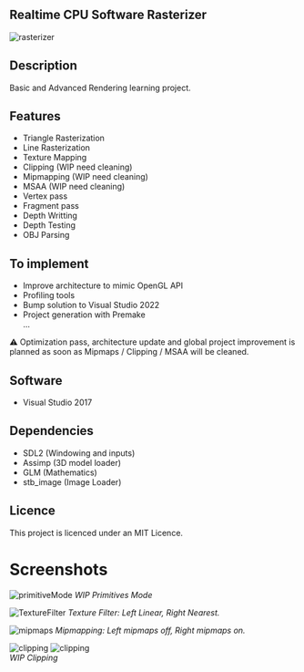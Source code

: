 ## Realtime CPU Software Rasterizer
![rasterizer](https://github.com/maxbrundev/Rasterizer/assets/32653095/0c8099a7-6bdf-48cd-a0fb-d07e6d025843)

## Description
Basic and Advanced Rendering learning project.

## Features
- Triangle Rasterization
- Line Rasterization
- Texture Mapping
- Clipping (WIP need cleaning)
- Mipmapping (WIP need cleaning)
- MSAA (WIP need cleaning)
- Vertex pass
- Fragment pass
- Depth Writting
- Depth Testing
- OBJ Parsing

## To implement
- Improve architecture to mimic OpenGL API
- Profiling tools
- Bump solution to Visual Studio 2022
- Project generation with Premake  
...

⚠️ Optimization pass, architecture update and global project improvement is planned as soon as Mipmaps / Clipping / MSAA will be cleaned.

## Software
- Visual Studio 2017

## Dependencies
- SDL2 (Windowing and inputs)
- Assimp (3D model loader)
- GLM (Mathematics)
- stb_image (Image Loader)

## Licence
This project is licenced under an MIT Licence.

# Screenshots
![primitiveMode](https://github.com/maxbrundev/Rasterizer/assets/32653095/b64fe571-727d-4a26-b3eb-ddd2880add62)
*WIP Primitives Mode*

![TextureFilter](https://github.com/maxbrundev/Rasterizer/assets/32653095/b9a5a633-657d-4205-8575-53fdfb76b4b3)
*Texture Filter: Left Linear, Right Nearest.*

![mipmaps](https://github.com/maxbrundev/Rasterizer/assets/32653095/2aae379f-106f-4db3-85b7-4c7882392c71)
*Mipmapping: Left mipmaps off, Right mipmaps on.*

![clipping](https://github.com/maxbrundev/Rasterizer/assets/32653095/c23a9317-4718-475e-8232-5d0f201bc953)
![clipping](https://github.com/maxbrundev/Rasterizer/assets/32653095/f02a9ab8-7133-46ac-8207-5ba1e4d35e77)   
*WIP Clipping*
